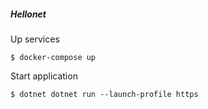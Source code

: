 ##### Hellonet
Up services
```
$ docker-compose up
```
Start application
```
$ dotnet dotnet run --launch-profile https
```

